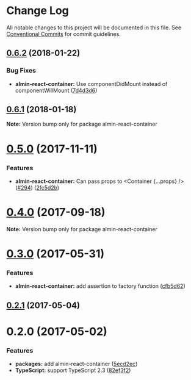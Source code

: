 # Change Log

All notable changes to this project will be documented in this file.
See [Conventional Commits](https://conventionalcommits.org) for commit guidelines.

<a name="0.6.2"></a>
## [0.6.2](https://github.com/almin/almin/compare/almin-react-container@0.6.1...almin-react-container@0.6.2) (2018-01-22)


### Bug Fixes

* **almin-react-container:** Use componentDidMount instead of componentWillMount ([7d4d3d6](https://github.com/almin/almin/commit/7d4d3d6))




<a name="0.6.1"></a>
## [0.6.1](https://github.com/almin/almin/compare/almin-react-container@0.6.0...almin-react-container@0.6.1) (2018-01-18)




**Note:** Version bump only for package almin-react-container

<a name="0.5.0"></a>
# [0.5.0](https://github.com/almin/almin/compare/almin-react-container@0.4.0...almin-react-container@0.5.0) (2017-11-11)


### Features

* **almin-react-container:** Can pass props to <Container {...props} />  ([#294](https://github.com/almin/almin/issues/294)) ([2fc5d2b](https://github.com/almin/almin/commit/2fc5d2b))




<a name="0.4.0"></a>
# [0.4.0](https://github.com/almin/almin/compare/almin-react-container@0.3.9...almin-react-container@0.4.0) (2017-09-18)




**Note:** Version bump only for package almin-react-container

<a name="0.3.0"></a>
# [0.3.0](https://github.com/almin/almin/compare/almin-react-container@0.2.2...almin-react-container@0.3.0) (2017-05-31)


### Features

* **almin-react-container:** add assertion to factory function ([cfb5d62](https://github.com/almin/almin/commit/cfb5d62))




<a name="0.2.1"></a>
## [0.2.1](https://github.com/almin/almin/compare/almin-react-container@0.2.0...almin-react-container@0.2.1) (2017-05-04)




<a name="0.2.0"></a>
# 0.2.0 (2017-05-02)


### Features

* **packages:** add almin-react-container ([5ecd2ec](https://github.com/almin/almin/commit/5ecd2ec))
* **TypeScript:** support TypeScript 2.3 ([82ef3f2](https://github.com/almin/almin/commit/82ef3f2))
